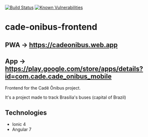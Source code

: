 [![Build Status](https://travis-ci.com/UnDer-7/cade-onibus-frontend.svg?branch=master)](https://travis-ci.com/UnDer-7/cade-onibus-frontend)
[![Known Vulnerabilities](https://snyk.io/test/github/UnDer-7/cade-onibus-frontend/badge.svg)](https://snyk.io/test/github/UnDer-7/cade-onibus-frontend)

# cade-onibus-frontend
## PWA -> https://cadeonibus.web.app
## App -> https://play.google.com/store/apps/details?id=com.cade.cade_onibus_mobile

Frontend for the Cadê Ônibus project.

It's a project made to track Brasília's buses (capital of Brazil)

## Technologies
-  Ionic 4
-  Angular 7
